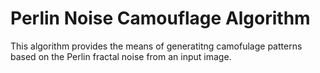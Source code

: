 # Perlin Noise Camouflage Algorithm 
This algorithm provides the means of generatitng camofulage patterns based on the Perlin fractal noise from an input image.
